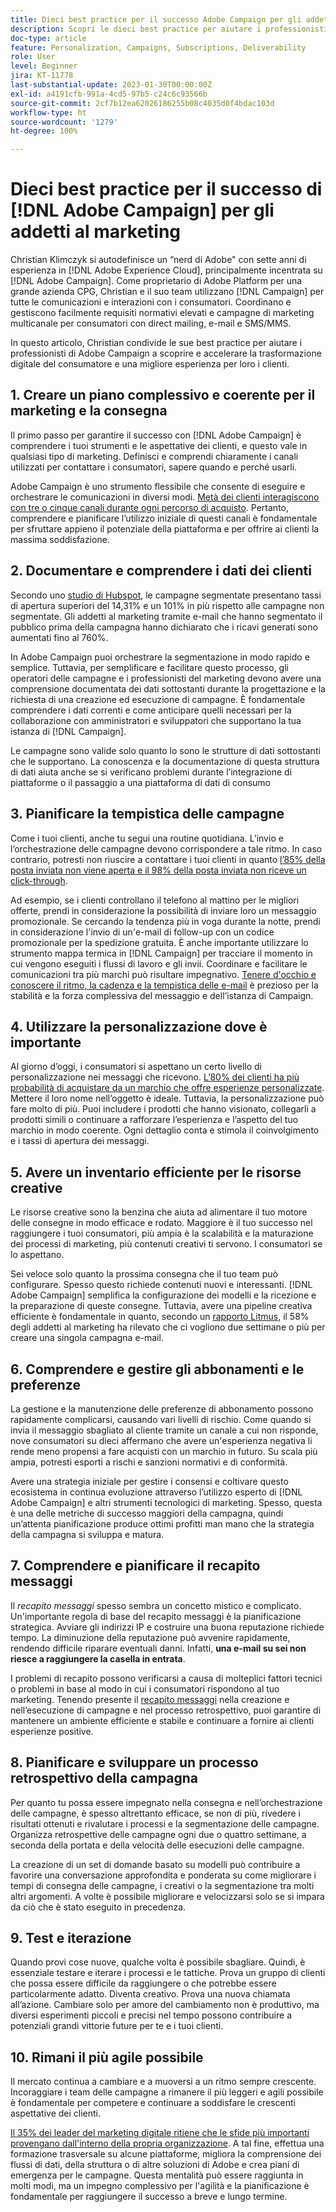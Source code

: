```yaml
---
title: Dieci best practice per il successo Adobe Campaign per gli addetti al marketing
description: Scopri le dieci best practice per aiutare i professionisti di Adobe Campaign a scoprire e accelerare la trasformazione digitale del consumatore e una migliore esperienza per i loro clienti.
doc-type: article
feature: Personalization, Campaigns, Subscriptions, Deliverability
role: User
level: Beginner
jira: KT-11778
last-substantial-update: 2023-01-30T00:00:00Z
exl-id: a4191cfb-991a-4cd5-97b5-c24c6c93566b
source-git-commit: 2cf7b12ea62026186255b08c4035d0f4bdac103d
workflow-type: ht
source-wordcount: '1279'
ht-degree: 100%

---
```


# Dieci best practice per il successo di [!DNL Adobe Campaign] per gli addetti al marketing

Christian Klimczyk si autodefinisce un “nerd di Adobe&quot; con sette anni di esperienza in [!DNL Adobe Experience Cloud], principalmente incentrata su [!DNL Adobe Campaign]. Come proprietario di Adobe Platform per una grande azienda CPG, Christian e il suo team utilizzano [!DNL Campaign] per tutte le comunicazioni e interazioni con i consumatori. Coordinano e gestiscono facilmente requisiti normativi elevati e campagne di marketing multicanale per consumatori con direct mailing, e-mail e SMS/MMS.

In questo articolo, Christian condivide le sue best practice per aiutare i professionisti di Adobe Campaign a scoprire e accelerare la trasformazione digitale del consumatore e una migliore esperienza per loro i clienti.


## 1. Creare un piano complessivo e coerente per il marketing e la consegna

Il primo passo per garantire il successo con [!DNL Adobe Campaign] è comprendere i tuoi strumenti e le aspettative dei clienti, e questo vale in qualsiasi tipo di marketing. Definisci e comprendi chiaramente i canali utilizzati per contattare i consumatori, sapere quando e perché usarli.

Adobe Campaign è uno strumento flessibile che consente di eseguire e orchestrare le comunicazioni in diversi modi. [Metà dei clienti interagiscono con tre o cinque canali durante ogni percorso di acquisto](https://www.mckinsey.com/capabilities/operations/our-insights/redefine-the-omnichannel-approach-focus-on-what-truly-matters). Pertanto, comprendere e pianificare l’utilizzo iniziale di questi canali è fondamentale per sfruttare appieno il potenziale della piattaforma e per offrire ai clienti la massima soddisfazione.

## 2. Documentare e comprendere i dati dei clienti

Secondo uno [studio di Hubspot](https://www.linkedin.com/pulse/customer-segmentation-effective-b2b-business-industry-sabreen), le campagne segmentate presentano tassi di apertura superiori del 14,31% e un 101% in più rispetto alle campagne non segmentate. Gli addetti al marketing tramite e-mail che hanno segmentato il pubblico prima della campagna hanno dichiarato che i ricavi generati sono aumentati fino al 760%.

In Adobe Campaign puoi orchestrare la segmentazione in modo rapido e semplice. Tuttavia, per semplificare e facilitare questo processo, gli operatori delle campagne e i professionisti del marketing devono avere una comprensione documentata dei dati sottostanti durante la progettazione e la richiesta di una creazione ed esecuzione di campagne. È fondamentale comprendere i dati correnti e come anticipare quelli necessari per la collaborazione con amministratori e sviluppatori che supportano la tua istanza di [!DNL Campaign].

Le campagne sono valide solo quanto lo sono le strutture di dati sottostanti che le supportano. La conoscenza e la documentazione di questa struttura di dati aiuta anche se si verificano problemi durante l’integrazione di piattaforme o il passaggio a una piattaforma di dati di consumo

## 3. Pianificare la tempistica delle campagne

Come i tuoi clienti, anche tu segui una routine quotidiana. L’invio e l’orchestrazione delle campagne devono corrispondere a tale ritmo. In caso contrario, potresti non riuscire a contattare i tuoi clienti in quanto [l’85% della posta inviata non viene aperta e il 98% della posta inviata non riceve un click-through](https://www.validity.com/resource-center/state-of-email-2021/).

Ad esempio, se i clienti controllano il telefono al mattino per le migliori offerte, prendi in considerazione la possibilità di inviare loro un messaggio promozionale. Se cercando la tendenza più in voga durante la notte, prendi in considerazione l&#39;invio di un&#39;e-mail di follow-up con un codice promozionale per la spedizione gratuita. È anche importante utilizzare lo strumento mappa termica in [!DNL Campaign] per tracciare il momento in cui vengono eseguiti i flussi di lavoro e gli invii. Coordinare e facilitare le comunicazioni tra più marchi può risultare impegnativo. [Tenere d&#39;occhio e conoscere il ritmo, la cadenza e la tempistica delle e-mail](https://experienceleaguecommunities.adobe.com/t5/adobe-campaign-classic-blogs/predictive-send-time-optimization-with-adobe-campaign/ba-p/561554) è prezioso per la stabilità e la forza complessiva del messaggio e dell’istanza di Campaign.

## 4. Utilizzare la personalizzazione dove è importante

Al giorno d’oggi, i consumatori si aspettano un certo livello di personalizzazione nei messaggi che ricevono. [L’80% dei clienti ha più probabilità di acquistare da un marchio che offre esperienze personalizzate](https://us.epsilon.com/power-of-me). Mettere il loro nome nell’oggetto è ideale. Tuttavia, la personalizzazione può fare molto di più. Puoi includere i prodotti che hanno visionato, collegarli a prodotti simili o continuare a rafforzare l’esperienza e l’aspetto del tuo marchio in modo coerente. Ogni dettaglio conta e stimola il coinvolgimento e i tassi di apertura dei messaggi.

## 5. Avere un inventario efficiente per le risorse creative

Le risorse creative sono la benzina che aiuta ad alimentare il tuo motore delle consegne in modo efficace e rodato. Maggiore è il tuo successo nel raggiungere i tuoi consumatori, più ampia è la scalabilità e la maturazione dei processi di marketing, più contenuti creativi ti servono. I consumatori se lo aspettano.

Sei veloce solo quanto la prossima consegna che il tuo team può configurare. Spesso questo richiede contenuti nuovi e interessanti. [!DNL Adobe Campaign] semplifica la configurazione dei modelli e la ricezione e la preparazione di queste consegne. Tuttavia, avere una pipeline creativa efficiente è fondamentale in quanto, secondo un [rapporto Litmus](https://www.litmus.com/resources/state-of-email/), il 58% degli addetti al marketing ha rilevato che ci vogliono due settimane o più per creare una singola campagna e-mail.

## 6. Comprendere e gestire gli abbonamenti e le preferenze

La gestione e la manutenzione delle preferenze di abbonamento possono rapidamente complicarsi, causando vari livelli di rischio. Come quando si invia il messaggio sbagliato al cliente tramite un canale a cui non risponde, nove consumatori su dieci affermano che avere un&#39;esperienza negativa li rende meno propensi a fare acquisti con un marchio in futuro. Su scala più ampia, potresti esporti a rischi e sanzioni normativi e di conformità.

Avere una strategia iniziale per gestire i consensi e coltivare questo ecosistema in continua evoluzione attraverso l’utilizzo esperto di [!DNL Adobe Campaign] e altri strumenti tecnologici di marketing. Spesso, questa è una delle metriche di successo maggiori della campagna, quindi un’attenta pianificazione produce ottimi profitti man mano che la strategia della campagna si sviluppa e matura.

## 7. Comprendere e pianificare il recapito messaggi

Il _recapito messaggi_ spesso sembra un concetto mistico e complicato. Un&#39;importante regola di base del recapito messaggi è la pianificazione strategica. Avviare gli indirizzi IP e costruire una buona reputazione richiede tempo. La diminuzione della reputazione può avvenire rapidamente, rendendo difficile riparare eventuali danni. Infatti, **una e-mail su sei non riesce a raggiungere la casella in entrata**.

I problemi di recapito possono verificarsi a causa di molteplici fattori tecnici o problemi in base al modo in cui i consumatori rispondono al tuo marketing. Tenendo presente il [recapito messaggi](https://business.adobe.com/it/products/campaign/email-deliverability.html) nella creazione e nell’esecuzione di campagne e nel processo retrospettivo, puoi garantire di mantenere un ambiente efficiente e stabile e continuare a fornire ai clienti esperienze positive.

## 8. Pianificare e sviluppare un processo retrospettivo della campagna

Per quanto tu possa essere impegnato nella consegna e nell’orchestrazione delle campagne, è spesso altrettanto efficace, se non di più, rivedere i risultati ottenuti e rivalutare i processi e la segmentazione delle campagne. Organizza retrospettive delle campagne ogni due o quattro settimane, a seconda della portata e della velocità delle esecuzioni delle campagne.

La creazione di un set di domande basato su modelli può contribuire a favorire una conversazione approfondita e ponderata su come migliorare i tempi di consegna delle campagne, i creativi o la segmentazione tra molti altri argomenti. A volte è possibile migliorare e velocizzarsi solo se si impara da ciò che è stato eseguito in precedenza.

## 9. Test e iterazione

Quando provi cose nuove, qualche volta è possibile sbagliare. Quindi, è essenziale testare e iterare i processi e le tattiche. Prova un gruppo di clienti che possa essere difficile da raggiungere o che potrebbe essere particolarmente adatto. Diventa creativo. Prova una nuova chiamata all’azione. Cambiare solo per amore del cambiamento non è produttivo, ma diversi esperimenti piccoli e precisi nel tempo possono contribuire a potenziali grandi vittorie future per te e i tuoi clienti.

## 10. Rimani il più agile possibile

Il mercato continua a cambiare e a muoversi a un ritmo sempre crescente. Incoraggiare i team delle campagne a rimanere il più leggeri e agili possibile è fondamentale per competere e continuare a soddisfare le crescenti aspettative dei clienti.

[Il 35% dei leader del marketing digitale ritiene che le sfide più importanti provengano dall&#39;interno della propria organizzazione](https://www.gartner.com/en/newsroom/press-releases/gartner-says-35--of-digital-marketing-leaders-believe-the-bigges). A tal fine, effettua una formazione trasversale su alcune piattaforme, migliora la comprensione dei flussi di dati, della struttura o di altre soluzioni di Adobe e crea piani di emergenza per le campagne. Questa mentalità può essere raggiunta in molti modi, ma un impegno complessivo per l&#39;agilità e la pianificazione è fondamentale per raggiungere il successo a breve e lungo termine.
